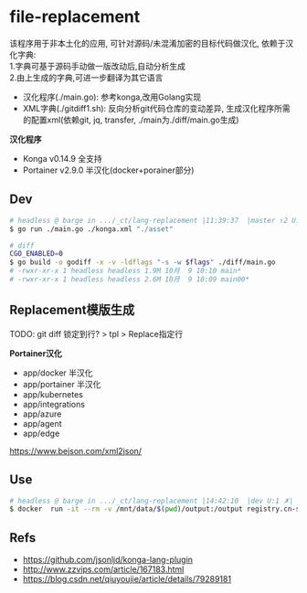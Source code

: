 # file-replacement

该程序用于非本土化的应用, 可针对源码/未混淆加密的目标代码做汉化, 依赖于汉化字典:  
1.字典可基于源码手动做一版改动后,自动分析生成  
2.由上生成的字典,可进一步翻译为其它语言  

- 汉化程序(./main.go): 参考konga,改用Golang实现
- XML字典(./gitdiff1.sh): 反向分析git代码仓库的变动差异, 生成汉化程序所需的配置xml(依赖git, jq, transfer, ./main为./diff/main.go生成) 

**汉化程序**

- Konga v0.14.9 全支持
- Portainer v2.9.0 半汉化(docker+porainer部分)

## Dev

```bash
# headless @ barge in .../_ct/lang-replacement |11:39:37  |master ↑2 U:1 ?:1 ✗| 
$ go run ./main.go ./konga.xml "./asset"

# diff
CGO_ENABLED=0
$ go build -o godiff -x -v -ldflags "-s -w $flags" ./diff/main.go
# -rwxr-xr-x 1 headless headless 1.9M 10月  9 10:10 main*
# -rwxr-xr-x 1 headless headless 2.6M 10月  9 10:09 main00*
```

## Replacement模版生成

TODO: git diff 锁定到行? > tpl > Replace指定行

**Portainer汉化**

- app/docker 半汉化
- app/portainer 半汉化
- app/kubernetes
- app/integrations
- app/azure
- app/agent
- app/edge

https://www.bejson.com/xml2json/

## Use

```bash
# headless @ barge in .../_ct/lang-replacement |14:42:10  |dev U:1 ✗|  #dindMnt
$ docker  run -it --rm -v /mnt/data/$(pwd)/output:/output registry.cn-shenzhen.aliyuncs.com/infrastlabs/lang-replacement

```

## Refs

- https://github.com/jsonljd/konga-lang-plugin
- http://www.zzvips.com/article/167183.html
- https://blog.csdn.net/qiuyoujie/article/details/79289181
